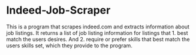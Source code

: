 # Indeed-Job-Scraper
This is a program that scrapes indeed.com and extracts information about job listings. 
It returns a list of job listing information for listings that 1. best match the users desires. And 2. require or prefer skills that best match the users skills set, which they provide to the program.
